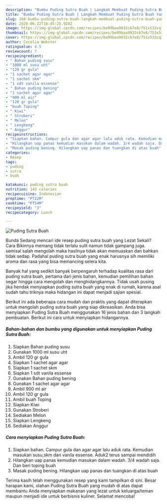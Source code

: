 ```yaml
---
description: "Bumbu Puding Sutra Buah | Langkah Membuat Puding Sutra Buah Yang Paling Enak"
title: "Bumbu Puding Sutra Buah | Langkah Membuat Puding Sutra Buah Yang Paling Enak"
slug: 168-bumbu-puding-sutra-buah-langkah-membuat-puding-sutra-buah-yang-paling-enak
date: 2020-06-22T16:45:25.928Z
image: https://img-global.cpcdn.com/recipes/be99baa9932cb7e8/751x532cq70/puding-sutra-buah-foto-resep-utama.jpg
thumbnail: https://img-global.cpcdn.com/recipes/be99baa9932cb7e8/751x532cq70/puding-sutra-buah-foto-resep-utama.jpg
cover: https://img-global.cpcdn.com/recipes/be99baa9932cb7e8/751x532cq70/puding-sutra-buah-foto-resep-utama.jpg
author: Cecelia Webster
ratingvalue: 4.5
reviewcount: 7
recipeingredient:
- " Bahan puding susu"
- "1000 ml susu uht"
- "120 gr gula"
- "1 sachet agar agar"
- "1 sachet skm"
- "1 sdt vanila essense"
- " Bahan puding bening"
- "1 sachet agar agar"
- "900 ml air"
- "120 gr gula"
- "buah Toping"
- " Kiwi"
- " Stroberi"
- " Melon"
- " Lengkeng"
- " Anggur"
recipeinstructions:
- "Siapkan bahan. Campur gula dan agar agar lalu aduk rata. Kemudian masukan susu,skm dan vanila essense. Aduk2 terus sampai mendidih"
- "Hilangkan uap panas kemudian masukan dalam wadah. 3/4 wadah saja. Dan beri toping buah"
- "Masak puding bening. Hilangkan uap panas dan tuangkan di atas buah"
categories:
- Resep
tags:
- puding
- sutra
- buah

katakunci: puding sutra buah 
nutrition: 143 calories
recipecuisine: Indonesian
preptime: "PT22M"
cooktime: "PT54M"
recipeyield: "3"
recipecategory: Lunch

---
```



![Puding Sutra Buah](https://img-global.cpcdn.com/recipes/be99baa9932cb7e8/751x532cq70/puding-sutra-buah-foto-resep-utama.jpg)

Bunda Sedang mencari ide resep puding sutra buah yang Lezat Sekali? Cara Bikinnya memang tidak terlalu sulit namun tidak gampang juga. semisal salah mengolah maka hasilnya tidak akan memuaskan dan bahkan tidak sedap. Padahal puding sutra buah yang enak harusnya sih memiliki aroma dan rasa yang bisa memancing selera kita.



Banyak hal yang sedikit banyak berpengaruh terhadap kualitas rasa dari puding sutra buah, pertama dari jenis bahan, kemudian pemilihan bahan segar hingga cara mengolah dan menghidangkannya. Tidak usah pusing jika hendak menyiapkan puding sutra buah yang enak di rumah, karena asal sudah tahu triknya maka hidangan ini dapat menjadi sajian spesial.


Berikut ini ada beberapa cara mudah dan praktis yang dapat diterapkan untuk mengolah puding sutra buah yang siap dikreasikan. Anda bisa menyiapkan Puding Sutra Buah menggunakan 16 jenis bahan dan 3 langkah pembuatan. Berikut ini cara untuk menyiapkan hidangannya.

<!--inarticleads1-->

##### Bahan-bahan dan bumbu yang digunakan untuk menyiapkan Puding Sutra Buah:

1. Siapkan  Bahan puding susu
1. Gunakan 1000 ml susu uht
1. Ambil 120 gr gula
1. Siapkan 1 sachet agar agar
1. Siapkan 1 sachet skm
1. Siapkan 1 sdt vanila essense
1. Gunakan  Bahan puding bening
1. Gunakan 1 sachet agar agar
1. Ambil 900 ml air
1. Ambil 120 gr gula
1. Ambil buah Toping
1. Siapkan  Kiwi
1. Gunakan  Stroberi
1. Sediakan  Melon
1. Siapkan  Lengkeng
1. Sediakan  Anggur




<!--inarticleads2-->

##### Cara menyiapkan Puding Sutra Buah:

1. Siapkan bahan. Campur gula dan agar agar lalu aduk rata. Kemudian masukan susu,skm dan vanila essense. Aduk2 terus sampai mendidih
1. Hilangkan uap panas kemudian masukan dalam wadah. 3/4 wadah saja. Dan beri toping buah
1. Masak puding bening. Hilangkan uap panas dan tuangkan di atas buah




Terima kasih telah menggunakan resep yang kami tampilkan di sini. Besar harapan kami, olahan Puding Sutra Buah yang mudah di atas dapat membantu Anda menyiapkan makanan yang lezat untuk keluarga/teman maupun menjadi ide untuk berbisnis kuliner. Selamat mencoba!
